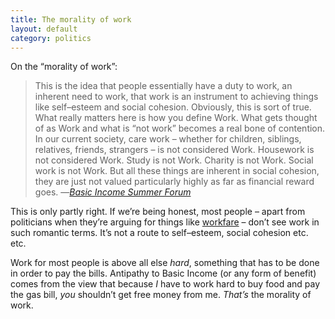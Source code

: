 ```yaml
---
title: The morality of work
layout: default
category: politics
---
```

On the &#8220;morality of work&#8221;:

> This is the idea that people essentially have a duty to work, an inherent need to work, that work is an instrument to achieving things like self&#8211;esteem and social cohesion. Obviously, this is sort of true. What really matters here is how you define Work. What gets thought of as Work and what is &#8220;not work&#8221; becomes a real bone of contention. In our current society, care work – whether for children, siblings, relatives, friends, strangers – is not considered Work. Housework is not considered Work. Study is not Work. Charity is not Work. Social work is not Work. But all these things are inherent in social cohesion, they are just not valued particularly highly as far as financial reward goes. &#8212;<cite><a href="http://www.irishleftreview.org/2014/06/11/basic-income-summer-forum/">Basic Income Summer Forum</a></cite>

This is only partly right. If we&#8217;re being honest, most people &#8211; apart from politicians when they&#8217;re arguing for things like [workfare][1] &#8211; don&#8217;t see work in such romantic terms. It&#8217;s not a route to self&#8211;esteem, social cohesion etc. etc.

Work for most people is above all else *hard*, something that has to be done in order to pay the bills. Antipathy to Basic Income (or any form of benefit) comes from the view that because *I* have to work hard to buy food and pay the gas bill, *you* shouldn&#8217;t get free money from me. *That&#8217;s* the morality of work.

 [1]: http://www.boycottworkfare.org/
